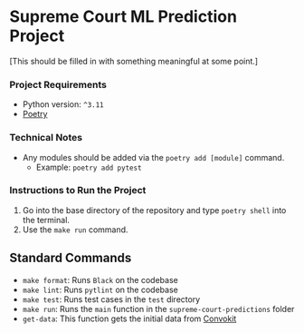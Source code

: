 # Supreme Court ML Prediction Project
[This should be filled in with something meaningful at some point.]

### Project Requirements
- Python version: `^3.11`
- [Poetry](https://python-poetry.org/)

### Technical Notes
- Any modules should be added via the `poetry add [module]` command.
  - Example: `poetry add pytest`

### Instructions to Run the Project
1. Go into the base directory of the repository and type `poetry shell` into the terminal.
2. Use the `make run` command.

## Standard Commands
- `make format`: Runs `Black` on the codebase
- `make lint`: Runs `pytlint` on the codebase
- `make test`: Runs test cases in the `test` directory
- `make run`: Runs the `main` function in the `supreme-court-predictions` folder
- `get-data`: This function gets the initial data from [Convokit](https://convokit.cornell.edu/documentation/supreme.html)
